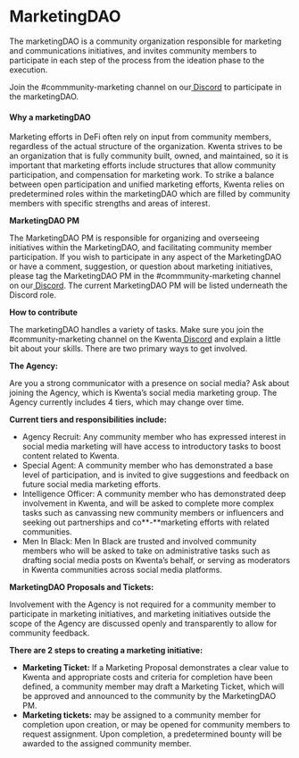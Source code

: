 # MarketingDAO

The marketingDAO is a community organization responsible for marketing and communications initiatives, and invites community members to participate in each step of the process from the ideation phase to the execution.

Join the #commmunity-marketing channel on our[ Discord](https://www.discord.gg/Kwenta) to participate in the marketingDAO.

#### **Why a marketingDAO**

Marketing efforts in DeFi often rely on input from community members, regardless of the actual structure of the organization. Kwenta strives to be an organization that is fully community built, owned, and maintained, so it is important that marketing efforts include structures that allow community participation, and compensation for marketing work. To strike a balance between open participation and unified marketing efforts, Kwenta relies on predetermined roles within the marketingDAO which are filled by community members with specific strengths and areas of interest.

**MarketingDAO PM**

The MarketingDAO PM is responsible for organizing and overseeing initiatives within the MarketingDAO, and facilitating community member participation. If you wish to participate in any aspect of the MarketingDAO or have a comment, suggestion, or question about marketing initiatives, please tag the MarketingDAO PM in the #commmunity-marketing channel on our[ Discord](https://www.discord.gg/Kwenta). The current MarketingDAO PM will be listed underneath the Discord role.

**How to contribute**

The marketingDAO handles a variety of tasks. Make sure you join the #community-marketing channel on the Kwenta[ Discord](https://discord.gg/kwenta) and explain a little bit about your skills. There are two primary ways to get involved.

**The Agency:**

Are you a strong communicator with a presence on social media? Ask about joining the Agency, which is Kwenta’s social media marketing group. The Agency currently includes 4 tiers, which may change over time.

**Current tiers and responsibilities include:**

* Agency Recruit: Any community member who has expressed interest in social media marketing will have access to introductory tasks to boost content related to Kwenta.&#x20;
* Special Agent: A community member who has demonstrated a base level of participation, and is invited to give suggestions and feedback on future social media marketing efforts.&#x20;
* Intelligence Officer: A community member who has demonstrated deep involvement in Kwenta, and will be asked to complete more complex tasks such as canvassing new community members or influencers and seeking out partnerships and co**-**marketing efforts with related communities.&#x20;
* Men In Black: Men In Black are trusted and involved community members who will be asked to take on administrative tasks such as drafting social media posts on Kwenta’s behalf, or serving as moderators in Kwenta communities across social media platforms.

**MarketingDAO Proposals and Tickets:**

Involvement with the Agency is not required for a community member to participate in marketing initiatives, and marketing initiatives outside the scope of the Agency are discussed openly and transparently to allow for community feedback.

**There are 2 steps to creating a marketing initiative:**

* **Marketing Ticket:** If a Marketing Proposal demonstrates a clear value to Kwenta and appropriate costs and criteria for completion have been defined, a community member may draft a Marketing Ticket, which will be approved and announced to the community by the MarketingDAO PM.&#x20;
* **Marketing tickets:** may be assigned to a community member for completion upon creation, or may be opened for community members to request assignment. Upon completion, a predetermined bounty will be awarded to the assigned community member.
